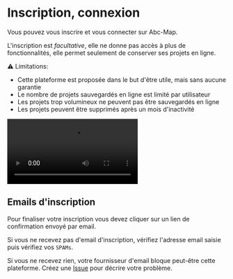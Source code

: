 <a name="registration"></a>

# Inscription, connexion

Vous pouvez vous inscrire et vous connecter sur Abc-Map.

L'inscription est _facultative_, elle ne donne pas accès à plus de fonctionnalités, elle permet seulement de conserver ses projets en ligne.

<div class='alert alert-warning'>
<div class="mb-3">⚠️ Limitations:</div> 
<ul>
  <li>Cette plateforme est proposée dans le but d'être utile, mais sans aucune garantie</li>
  <li>Le nombre de projets sauvegardés en ligne est limité par utilisateur</li>
  <li>Les projets trop volumineux ne peuvent pas être sauvegardés en ligne</li>
  <li>Les projets peuvent être supprimés après un mois d'inactivité</li>
</ul>
</div>

<video controls src="./assets/register.mp4" preload="metadata"></video>

## Emails d'inscription

Pour finaliser votre inscription vous devez cliquer sur un lien de confirmation envoyé par email.

Si vous ne recevez pas d'email d'inscription, vérifiez l'adresse email saisie puis vérifiez vos `SPAMs`.

Si vous ne recevez rien, votre fournisseur d'email bloque peut-être cette plateforme.
Créez une <a href="https://gitlab.com/abc-map/abc-map/-/issues" target="_blank">Issue</a> pour décrire votre problème.
